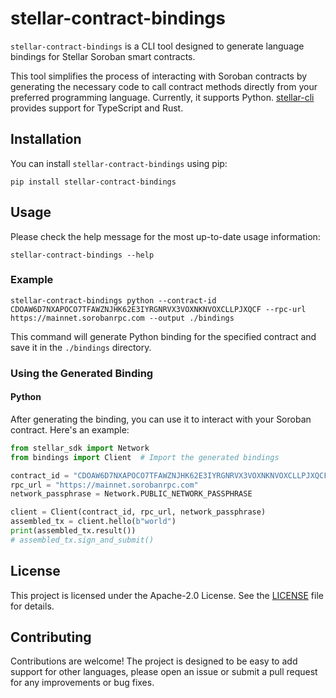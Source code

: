 # stellar-contract-bindings

`stellar-contract-bindings` is a CLI tool designed to generate language bindings for Stellar Soroban smart contracts.

This tool simplifies the process of interacting with Soroban contracts by generating the necessary code to call contract
methods directly from your preferred programming language. Currently, it supports
Python. [stellar-cli](https://github.com/stellar/stellar-cli) provides support for TypeScript and Rust.

## Installation

You can install `stellar-contract-bindings` using pip:

```shell
pip install stellar-contract-bindings
```

## Usage

Please check the help message for the most up-to-date usage information:

```shell
stellar-contract-bindings --help
```

### Example

```shell
stellar-contract-bindings python --contract-id CDOAW6D7NXAPOCO7TFAWZNJHK62E3IYRGNRVX3VOXNKNVOXCLLPJXQCF --rpc-url https://mainnet.sorobanrpc.com --output ./bindings
```

This command will generate Python binding for the specified contract and save it in the `./bindings` directory.

### Using the Generated Binding

#### Python

After generating the binding, you can use it to interact with your Soroban contract. Here's an example:

```python
from stellar_sdk import Network
from bindings import Client  # Import the generated bindings

contract_id = "CDOAW6D7NXAPOCO7TFAWZNJHK62E3IYRGNRVX3VOXNKNVOXCLLPJXQCF"
rpc_url = "https://mainnet.sorobanrpc.com"
network_passphrase = Network.PUBLIC_NETWORK_PASSPHRASE

client = Client(contract_id, rpc_url, network_passphrase)
assembled_tx = client.hello(b"world")
print(assembled_tx.result())
# assembled_tx.sign_and_submit()
```

## License

This project is licensed under the Apache-2.0 License. See the [LICENSE](LICENSE) file for details.

## Contributing

Contributions are welcome! The project is designed to be easy to add support for other languages, please open an issue
or submit a pull request for any improvements or bug fixes.